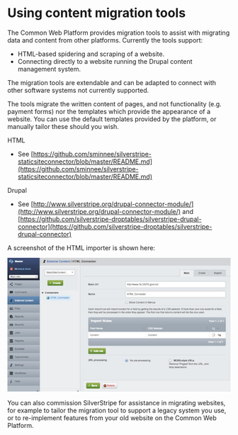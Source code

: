 <!--
title: Using content migration tools
pagenumber: 4
-->

# Using content migration tools

The Common Web Platform provides migration tools to assist with migrating data and content from other platforms. Currently the tools support:

* HTML-based spidering and scraping of a website.
* Connecting directly to a website running the Drupal content management system.

The migration tools are extendable and can be adapted to connect with other software systems not currently supported. 

The tools migrate the written content of pages, and not functionality (e.g. payment forms) nor the templates which provide the appearance of a website. You can use the default templates provided by the platform, or manually tailor these should you wish.

HTML

* See [https://github.com/sminnee/silverstripe-staticsiteconnector/blob/master/README.md](https://github.com/sminnee/silverstripe-staticsiteconnector/blob/master/README.md)

Drupal

* See [http://www.silverstripe.org/drupal-connector-module/](http://www.silverstripe.org/drupal-connector-module/) and  [https://github.com/silverstripe-droptables/silverstripe-drupal-connector](https://github.com/silverstripe-droptables/silverstripe-drupal-connector)

A screenshot of the HTML importer is shown here:

![screenshot of HTML importer](_images/html-importer-screenshot.jpg)

You can also commission SilverStripe for assistance in migrating websites, for example to tailor the migration tool to support a legacy system you use, or to re-implement features from your old website on the Common Web Platform.
